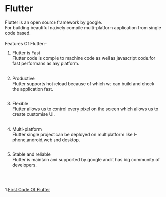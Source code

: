 # Flutter<br>
Flutter is an open source framework by google.<br>
For building beautiful natively compile multi-platform application from single code based.<br><br>
Features Of Flutter:-<br>
1. Flutter is Fast <br>
   Flutter code is compile to machine code as well as javascript code.for fast performans as any platform.<br><br>
2. Productive<br>
   Flutter supports hot reload because of which we can build and check the application fast.<br><br>
3. Flexible<br>
   Flutter allows us to control every pixel on the screen which allows us to create customise UI.<br><br>
4.  Multi-platform<br>
   Flutter single project can be deployed on multiplatform like I-phone,android,web and desktop.<br><br> 
5. Stable and reliable<br>
   Flutter is maintain and supported by google and it has big community of developers.
   
   <br>
   <br>
  1.[First Code Of Flutter](https://github.com/sakshimunde18/Flutter/blob/main/flutter_application_1/lib/screen1.dart)
 
